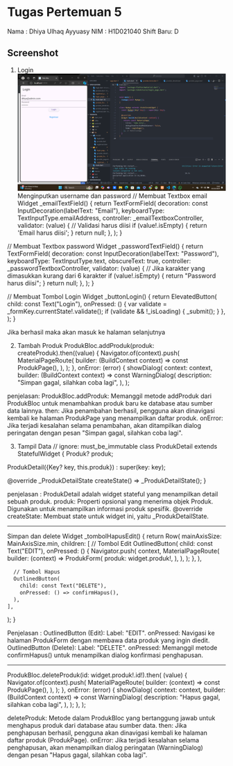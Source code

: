 # Tugas Pertemuan 5


Nama : Dhiya Ulhaq Ayyuasy
NIM : H1D021040
Shift Baru: D

## Screenshot

1. Login
![Login](3.png)
Menginputkan username dan password
  // Membuat Textbox email
  Widget _emailTextField() {
    return TextFormField(
      decoration: const InputDecoration(labelText: "Email"),
      keyboardType: TextInputType.emailAddress,
      controller: _emailTextboxController,
      validator: (value) {
        // Validasi harus diisi
        if (value!.isEmpty) {
          return 'Email harus diisi';
        }
        return null;
      },
    );
  }

  // Membuat Textbox password
  Widget _passwordTextField() {
    return TextFormField(
      decoration: const InputDecoration(labelText: "Password"),
      keyboardType: TextInputType.text,
      obscureText: true,
      controller: _passwordTextboxController,
      validator: (value) {
        // Jika karakter yang dimasukkan kurang dari 6 karakter
        if (value!.isEmpty) {
          return "Password harus diisi";
        }
        return null;
      },
    );
  }

  // Membuat Tombol Login
  Widget _buttonLogin() {
    return ElevatedButton(
      child: const Text("Login"),
      onPressed: () {
        var validate = _formKey.currentState!.validate();
        if (validate && !_isLoading) {
          _submit();
        }
      },
    );
  }

  Jika berhasil maka akan masuk ke halaman selanjutnya
  
2. Tambah Produk
   ProdukBloc.addProduk(produk: createProduk).then((value) {
  Navigator.of(context).push(
    MaterialPageRoute(
      builder: (BuildContext context) => const ProdukPage(),
    ),
  );
}, onError: (error) {
  showDialog(
    context: context,
    builder: (BuildContext context) => const WarningDialog(
      description: "Simpan gagal, silahkan coba lagi",
    ),
  );

penjelasan:
ProdukBloc.addProduk: Memanggil metode addProduk dari ProdukBloc untuk menambahkan produk baru ke database atau sumber data lainnya.
then: Jika penambahan berhasil, pengguna akan dinavigasi kembali ke halaman ProdukPage yang menampilkan daftar produk.
onError: Jika terjadi kesalahan selama penambahan, akan ditampilkan dialog peringatan dengan pesan "Simpan gagal, silahkan coba lagi".

3. Tampil Data
   // ignore: must_be_immutable
class ProdukDetail extends StatefulWidget {
  Produk? produk;

  ProdukDetail({Key? key, this.produk}) : super(key: key);

  @override
  _ProdukDetailState createState() => _ProdukDetailState();
}

penjelasan : ProdukDetail adalah widget stateful yang menampilkan detail sebuah produk.
produk: Properti opsional yang menerima objek Produk. Digunakan untuk menampilkan informasi produk spesifik.
@override createState: Membuat state untuk widget ini, yaitu _ProdukDetailState.


----------------------
Simpan dan delete
Widget _tombolHapusEdit() {
  return Row(
    mainAxisSize: MainAxisSize.min,
    children: [
      // Tombol Edit
      OutlinedButton(
        child: const Text("EDIT"),
        onPressed: () {
          Navigator.push(
            context,
            MaterialPageRoute(
              builder: (context) => ProdukForm(
                produk: widget.produk!,
              ),
            ),
          );
        },
      ),

      // Tombol Hapus
      OutlinedButton(
        child: const Text("DELETE"),
        onPressed: () => confirmHapus(),
      ),
    ],
  );
}

Penjelasan : OutlinedButton (Edit):
Label: "EDIT".
onPressed: Navigasi ke halaman ProdukForm dengan membawa data produk yang ingin diedit.
OutlinedButton (Delete):
Label: "DELETE".
onPressed: Memanggil metode confirmHapus() untuk menampilkan dialog konfirmasi penghapusan.


-----------------
ProdukBloc.deleteProduk(id: widget.produk!.id!).then(
  (value) {
    Navigator.of(context).push(
      MaterialPageRoute(
        builder: (context) => const ProdukPage(),
      ),
    );
  },
  onError: (error) {
    showDialog(
      context: context,
      builder: (BuildContext context) => const WarningDialog(
        description: "Hapus gagal, silahkan coba lagi",
      ),
    );
  },
);

deleteProduk: Metode dalam ProdukBloc yang bertanggung jawab untuk menghapus produk dari database atau sumber data.
then: Jika penghapusan berhasil, pengguna akan dinavigasi kembali ke halaman daftar produk (ProdukPage).
onError: Jika terjadi kesalahan selama penghapusan, akan menampilkan dialog peringatan (WarningDialog) dengan pesan "Hapus gagal, silahkan coba lagi".

